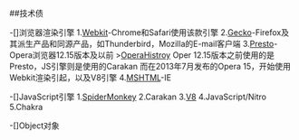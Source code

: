 ##技术债

-[]浏览器渲染引擎
    1.[Webkit](https://webkit.org/getting-the-code/)-Chrome和Safari使用该款引擎
    2.[Gecko](https://developer.mozilla.org/en-US/docs/Mozilla/Gecko)-Firefox及其派生产品和同源产品，如Thunderbird，Mozilla的E-mail客户端
    3.[Presto](http://www.opera.com/docs/specs/presto2.12/)-Opera浏览器12.15版本及以前
        >[OperaHistroy](http://www.opera.com/docs/history/)
        Oper 12.15版本之前使用的是Presto，JS引擎则是使用的Carakan
        而在2013年7月发布的Opera 15，开始使用Webkit渲染引起，以及V8引擎
    4.[MSHTML](http://msdn.microsoft.com/en-us/library/bb508515)-IE

-[]JavaScript引擎
    1.[SpiderMonkey](https://developer.mozilla.org/en-US/docs/Mozilla/Projects/SpiderMonkey)
    2.Carakan
    3.[V8](https://github.com/v8/v8/wiki)
    4.JavaScript/Nitro
    5.Chakra

-[]Object对象

